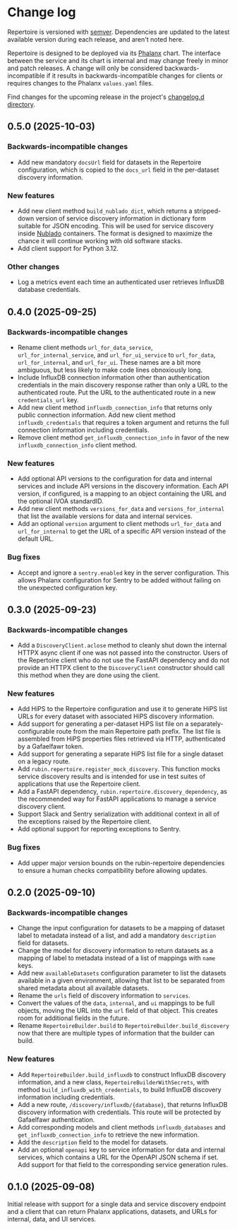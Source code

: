 # Change log

Repertoire is versioned with [semver](https://semver.org/).
Dependencies are updated to the latest available version during each release, and aren't noted here.

Repertoire is designed to be deployed via its [Phalanx](https://phalanx.lsst.io/) chart.
The interface between the service and its chart is internal and may change freely in minor and patch releases.
A change will only be considered backwards-incompatible if it results in backwards-incompatible changes for clients or requires changes to the Phalanx `values.yaml` files.

Find changes for the upcoming release in the project's [changelog.d directory](https://github.com/lsst-sqre/repertoire/tree/main/changelog.d/).

<!-- scriv-insert-here -->

<a id='changelog-0.5.0'></a>
## 0.5.0 (2025-10-03)

### Backwards-incompatible changes

- Add new mandatory `docsUrl` field for datasets in the Repertoire configuration, which is copied to the `docs_url` field in the per-dataset discovery information.

### New features

- Add new client method `build_nublado_dict`, which returns a stripped-down version of service discovery information in dictionary form suitable for JSON encoding. This will be used for service discovery inside [Nublado](https://nublado.lsst.io/) containers. The format is designed to maximize the chance it will continue working with old software stacks.
- Add client support for Python 3.12.

### Other changes

- Log a metrics event each time an authenticated user retrieves InfluxDB database credentials.

<a id='changelog-0.4.0'></a>
## 0.4.0 (2025-09-25)

### Backwards-incompatible changes

- Rename client methods `url_for_data_service`, `url_for_internal_service`, and `url_for_ui_service` to `url_for_data`, `url_for_internal`, and `url_for_ui`. These names are a bit more ambiguous, but less likely to make code lines obnoxiously long.
- Include InfluxDB connection information other than authentication credentials in the main discovery response rather than only a URL to the authenticated route. Put the URL to the authenticated route in a new `credentials_url` key.
- Add new client method `influxdb_connection_info` that returns only public connection information. Add new client method `influxdb_credentials` that requires a token argument and returns the full connection information including credentials.
- Remove client method `get_influxdb_connection_info` in favor of the new `influxdb_connection_info` client method.

### New features

- Add optional API versions to the configuration for data and internal services and include API versions in the discovery information. Each API version, if configured, is a mapping to an object containing the URL and the optional IVOA standardID.
- Add new client methods `versions_for_data` and `versions_for_internal` that list the available versions for data and internal services.
- Add an optional `version` argument to client methods `url_for_data` and `url_for_internal` to get the URL of a specific API version instead of the default URL.

### Bug fixes

- Accept and ignore a `sentry.enabled` key in the server configuration. This allows Phalanx configuration for Sentry to be added without failing on the unexpected configuration key.

<a id='changelog-0.3.0'></a>
## 0.3.0 (2025-09-23)

### Backwards-incompatible changes

- Add a `DiscoveryClient.aclose` method to cleanly shut down the internal HTTPX async client if one was not passed into the constructor. Users of the Repertoire client who do not use the FastAPI dependency and do not provide an HTTPX client to the `DiscoveryClient` constructor should call this method when they are done using the client.

### New features

- Add HiPS to the Repertoire configuration and use it to generate HiPS list URLs for every dataset with associated HiPS discovery information.
- Add support for generating a per-dataset HiPS list file on a separately-configurable route from the main Repertoire path prefix. The list file is assembled from HiPS properties files retrieved via HTTP, authenticated by a Gafaelfawr token.
- Add support for generating a separate HiPS list file for a single dataset on a legacy route.
- Add `rubin.repertoire.register_mock_discovery`. This function mocks service discovery results and is intended for use in test suites of applications that use the Repertoire client.
- Add a FastAPI dependency, `rubin.repertoire.discovery_dependency`, as the recommended way for FastAPI applications to manage a service discovery client.
- Support Slack and Sentry serialization with additional context in all of the exceptions raised by the Repertoire client.
- Add optional support for reporting exceptions to Sentry.

### Bug fixes

- Add upper major version bounds on the rubin-repertoire dependencies to ensure a human checks compatibility before allowing updates.

<a id='changelog-0.2.0'></a>
## 0.2.0 (2025-09-10)

### Backwards-incompatible changes

- Change the input configuration for datasets to be a mapping of dataset label to metadata instead of a list, and add a mandatory `description` field for datasets.
- Change the model for discovery information to return datasets as a mapping of label to metadata instead of a list of mappings with `name` keys.
- Add new `availableDatasets` configuration parameter to list the datasets available in a given environment, allowing that list to be separated from shared metadata about all available datasets.
- Rename the `urls` field of discovery information to `services`.
- Convert the values of the `data`, `internal`, and `ui` mappings to be full objects, moving the URL into the `url` field of that object. This creates room for additional fields in the future.
- Rename `RepertoireBuilder.build` to `RepertoireBuilder.build_discovery` now that there are multiple types of information that the builder can build.

### New features

- Add `RepertoireBuilder.build_influxdb` to construct InfluxDB discovery information, and a new class, `RepertoireBuilderWithSecrets`, with method `build_influxdb_with_credentials`, to build InfluxDB discovery information including credentials.
- Add a new route, `/discovery/influxdb/{database}`, that returns InfluxDB discovery information with credentials. This route will be protected by Gafaelfawr authentication.
- Add corresponding models and client methods `influxdb_databases` and `get_influxdb_connection_info` to retrieve the new information.
- Add the `description` field to the model for datasets.
- Add an optional `openapi` key to service information for data and internal services, which contains a URL for the OpenAPI JSON schema if set. Add support for that field to the corresponding service generation rules.

<a id='changelog-0.1.0'></a>
## 0.1.0 (2025-09-08)

Initial release with support for a single data and service discovery endpoint and a client that can return Phalanx applications, datasets, and URLs for internal, data, and UI services.
